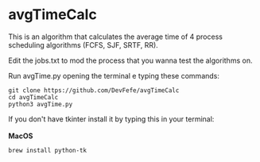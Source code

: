 # avgTimeCalc

This is an algorithm that calculates the average time of 4 process scheduling algorithms (FCFS, SJF, SRTF, RR).

Edit the jobs.txt to mod the process that you wanna test the algorithms on.

Run avgTime.py opening the terminal e typing these commands:

```
git clone https://github.com/DevFefe/avgTimeCalc
cd avgTimeCalc
python3 avgTime.py
```

If you don't have tkinter install it by typing this in your terminal:<br><br>
<b>MacOS</b>
```
brew install python-tk
```
